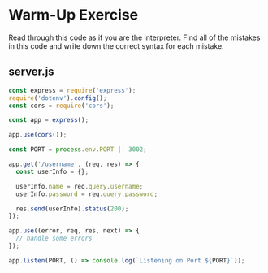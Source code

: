 # Warm-Up Exercise

Read through this code as if you are the interpreter. Find all of the mistakes in this code and write down the correct syntax for each mistake.

## server.js

```js
const express = require('express');
require('dotenv').config();
const cors = require('cors');

const app = express();

app.use(cors());

const PORT = process.env.PORT || 3002;

app.get('/username', (req, res) => {
  const userInfo = {};

  userInfo.name = req.query.username;
  userInfo.password = req.query.password;

  res.send(userInfo).status(200);
});

app.use((error, req, res, next) => {
  // handle some errors
});

app.listen(PORT, () => console.log(`Listening on Port ${PORT}`));
```

